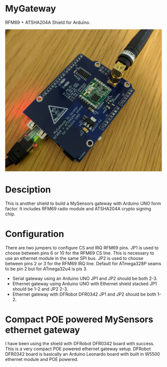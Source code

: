 # MyGateway
RFM69 + ATSHA204A Shield for Arduino.

![MyGateway shield on DFRobot board](https://github.com/ger-ator/MyGateway/raw/master/pics/dfrobot_gateway.jpg)

# Desciption
This is another shield to build a MySensors gateway with Arduino UNO form factor. 
It includes RFM69 radio module and ATSHA204A crypto signing chip.

# Configuration
There are two jumpers to configure CS and IRQ RFM69 pins.
JP1 is used to choose between pins 6 or 10 for the RFM69 CS line. This is necessary to use an ethernet module in the same SPI bus.
JP2 is used to choose between pins 2 or 3 for the RFM69 IRQ line. Default for ATmega328P seams to be pin 2 but for ATmega32u4 is pis 3.
 - Serial gateway using an Arduino UNO JP1 and JP2 should be both 2-3.
 - Ethernet gateway using Arduino UNO with Ethernet shield stacked JP1 should be 1-2 and JP2 2-3.
 - Ethernet gateway with DFRobot DFR0342 JP1 and JP2 should be both 1-2.

# Compact POE powered MySensors ethernet gateway
I have been using the shield with DFRobot DFR0342 board with success. This is a very compact POE powered ethernet gateway setup. DFRobot DFR0342 board is basically an Arduino Leonardo board with built in W5500 ethernet module and POE powered.


